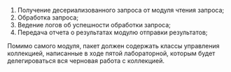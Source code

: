 1. Получение десериализованного запроса от модуля чтения запроса;
2. Обработка запроса;
3. Ведение логов об успешности обработки запроса;
4. Передача отчета о результатах модулю отправки результатов;

Помимо самого модуля, пакет должен содержать классы управления коллекцией,
написанные в ходе пятой лабораторной, которым будет делегироваться вся черновая работа
с коллекцией.